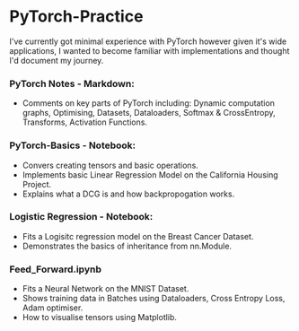 # PyTorch-Practice

I've currently got minimal experience with PyTorch however given it's wide applications, I wanted to become familiar with implementations and thought I'd document my journey. 

### PyTorch Notes - Markdown:

- Comments on key parts of PyTorch including: Dynamic computation graphs, Optimising, Datasets, Dataloaders, Softmax & CrossEntropy, Transforms, Activation Functions. 

### PyTorch-Basics - Notebook:

- Convers creating tensors and basic operations. 
- Implements basic Linear Regression Model on the California Housing Project. 
- Explains what a DCG is and how backpropogation works. 

### Logistic Regression - Notebook: 

- Fits a Logisitc regression model on the Breast Cancer Dataset.
- Demonstrates the basics of inheritance from nn.Module. 

### Feed_Forward.ipynb

- Fits a Neural Network on the MNIST Dataset. 
- Shows training data in Batches using Dataloaders, Cross Entropy Loss, Adam optimiser. 
- How to visualise tensors using Matplotlib. 